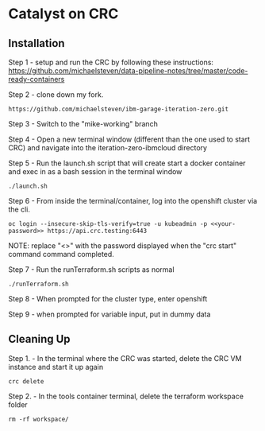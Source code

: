# Catalyst on CRC

## Installation
Step 1 - setup and run the CRC by following these instructions: 
https://github.com/michaelsteven/data-pipeline-notes/tree/master/code-ready-containers

Step 2 - clone down my fork.
```
https://github.com/michaelsteven/ibm-garage-iteration-zero.git
```

Step 3 - Switch to the "mike-working" branch

Step 4 - Open a new terminal window (different than the one used to start CRC) and navigate into the iteration-zero-ibmcloud directory

Step 5 - Run the launch.sh script that will create start a docker container and exec in as a bash session in the terminal window
```
./launch.sh
```

Step 6 - From inside the terminal/container, log into the openshift cluster via the cli.
```
oc login --insecure-skip-tls-verify=true -u kubeadmin -p <<your-password>> https://api.crc.testing:6443
```
NOTE: replace "<<your-password>>" with the password displayed when the "crc start" command command completed.

Step 7 - Run the runTerraform.sh scripts as normal
```
./runTerraform.sh
```

Step 8 - When prompted for the cluster type, enter openshift

Step 9 - when prompted for variable input, put in dummy data

## Cleaning Up
Step 1. - In the terminal where the CRC was started, delete the CRC VM instance and start it up again
```
crc delete
```

Step 2. - In the tools container terminal, delete the terraform workspace folder
```
rm -rf workspace/
```
    
